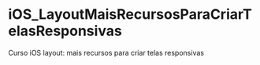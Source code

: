 # iOS_LayoutMaisRecursosParaCriarTelasResponsivas
Curso iOS layout: mais recursos para criar telas responsivas
